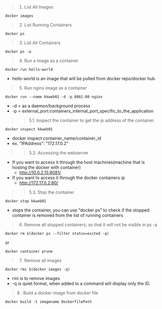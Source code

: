 > 1. List All Images
```
docker images
```
> 2. List Running Containers
```
docker ps
```
> 3. List All Containers
```
docker ps -a
```
> 4. Run a image as a container
```
docker run hello-world
```
- hello-world is an image that will be pulled from docker repo/docker hub
> 5. Run nginx image as a container
```
docker run --name kkweb01 -d -p 8081:80 nginx
```
- -d = as a daemon/background process
- -p = external_port:containers_internal_port_specific_to_the_application
>> 5.1. Inspect the container to get the ip address of the container
```
docker inspect kkweb01
```
- docker inspect container_name/container_id
- ex. "IPAddress": "172.17.0.2"
>> 5.2. Accessing the webserver
- If you want to access it through the host machines(machine that is hosting the docker with container)
    - http://10.0.2.15:8081/
- If you want to access it through the docker containers ip
    - http://172.17.0.2:80/
>> 5.3. Stop the container
```
docker stop kkweb01
```
- stops the container, you can use "docker ps" to check if the stopped container is removed from the list of running containers
> 6. Remove all stopped containers, so that it will not be visible in ps -a
```
docker rm $(docker ps --filter status=exited -q)
```
or
```
docker container prune
```

> 7. Remove all images
```
docker rmi $(docker images -q)
```
- rmi  is to remove images
- -q is quiet format, when added to a command will display only the ID.
> 8 . Build a docker image from docker file
```
docker build -t imagename DockerfilePath

```
